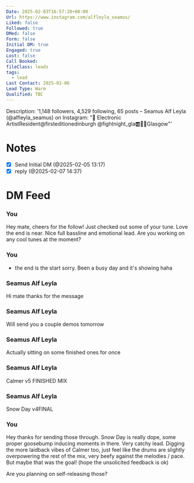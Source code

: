 ```yaml
---
Date: 2025-02-03T16:57:20+00:00
Url: https://www.instagram.com/alfleyla_seamus/
Liked: false
Followed: true
DMed: false
Form: false
Initial DM: true
Engaged: true
Lost: false
Call Booked: 
fileClass: leads
tags:
  - lead
Last Contact: 2025-02-06
Lead Type: Warm
Qualified: TBC
---
```

Description: '1,148 followers, 4,529 following, 65 posts – Seamus Alf Leyla (@alfleyla_seamus) on Instagram: "🏴󠁧󠁢󠁳󠁣󠁴󠁿 Electronic ArtistResident@firsteditionedinburgh @fightnight_gla🆎🐑📍Glasgow"'
# Notes

- [x] Send Initial DM (@2025-02-05 13:17)
- [x] reply (@2025-02-07 14:37)
# DM Feed
### You

Hey mate, cheers for the follow! Just checked out some of your tune. Love the end is near. Nice full bassline and emotional lead. Are you working on any cool tunes at the moment?

### You

- the end is the start sorry. Been a busy day and it's showing haha

### Seamus Alf Leyla

Hi mate thanks for the message

### Seamus Alf Leyla

Will send you a couple demos tomorrow

### Seamus Alf Leyla

Actually sitting on some finished ones for once

### Seamus Alf Leyla

Calmer v5 FINISHED MIX

### Seamus Alf Leyla

Snow Day v4FINAL

### You

Hey thanks for sending those through. Snow Day is really dope, some proper goosebump inducing moments in there. Very catchy lead. Digging the more laidback vibes of Calmer too, just feel like the drums are slightly overpowering the rest of the mix, very beefy against the melodies / pace. But maybe that was the goal! (hope the unsolicited feedback is ok)

Are you planning on self-releasing those?